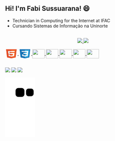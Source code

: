 ## Hi! I'm Fabi Sussuarana! 😄

- Technician in Computing for the Internet at IFAC
- Cursando Sistemas de Informação na Uninorte

<br>
<div align="center">
  <a href="https://github.com/fabisussuarana">
  <img height="180em" src="https://github-readme-stats.vercel.app/api?username=fabisussuarana&show_icons=true&theme=midnight-purple&include_all_commits=true&count_private=true"/>
  <img height="180em" src="https://github-readme-stats.vercel.app/api/top-langs/?username=fabisussuarana&layout=compact&langs_count=8&theme=midnight-purple"/>
</div>

<div style="display: inline_block"><br>
   <img align="center" height="30" width="40" src="https://raw.githubusercontent.com/devicons/devicon/master/icons/html5/html5-original.svg">
   <img align="center" height="30" width="40" src="https://raw.githubusercontent.com/devicons/devicon/master/icons/css3/css3-original.svg">
   <img align="center" height="30" width="40" src="https://cdn.jsdelivr.net/gh/devicons/devicon/icons/php/php-original.svg" />
   <img align="center" height="30" width="40" src="https://cdn.jsdelivr.net/gh/devicons/devicon/icons/mysql/mysql-original.svg" />
   <img align="center" height="30" width="40" src="https://cdn.jsdelivr.net/gh/devicons/devicon/icons/javascript/javascript-original.svg" />
   <img align="center" height="30" width="40" src="https://cdn.jsdelivr.net/gh/devicons/devicon/icons/figma/figma-original.svg" />
   <img align="center" height="30" width="40" src="https://cdn.jsdelivr.net/gh/devicons/devicon/icons/angularjs/angularjs-original.svg"/>
</div>

##

<div>
  <a href="https://instagram.com/bianaa_s" target="_blank"><img src="https://img.shields.io/badge/-Instagram-%23E4405F?style=for-the-badge&logo=instagram&logoColor=white" target="_blank"></a>
  <a href = "mailto:bianasussuaranadasilva17@gmail.com"><img src="https://img.shields.io/badge/-Gmail-%23333?style=for-the-badge&logo=gmail&logoColor=white" target="_blank"></a>
  <a href = "https://www.linkedin.com/in/fabiana-sussuarana-b3b612269"><img src="https://img.shields.io/badge/LinkedIn-0077B5?style=for-the-badge&logo=linkedin&logoColor=white" target="_blank"></a>
  <!-- <a href = ""><img src="https://img.shields.io/badge/WhatsApp-25D366?style=for-the-badge&logo=whatsapp&logoColor=white"></a> -->

  
 ![Snake animation](https://github.com/fabisussuarana/fabisussuarana/blob/output/github-contribution-grid-snake.svg)
</div>
